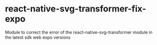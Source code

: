 # react-native-svg-transformer-fix-expo
 Module to correct the error of the react-native-svg-transformer module in the latest sdk web expo versions
